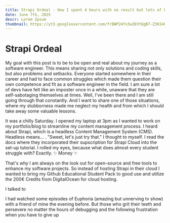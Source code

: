 ```yaml
---
title: Strapi Ordeal - How I spent 4 hours with no result but lots of knowledge
date: June 7th, 2025
descr: Lorem Ipsum
thumbnail: https://yt3.googleusercontent.com/frBWP24Yx3w3EVtQgB7-Z3KI46w272tn3ZCBbpHfaQutVnMHe49-fLutBRUgfP3hO9iQQYokkg=s900-c-k-c0x00ffffff-no-rj
---
```


# Strapi Ordeal

My goal with this post is to be to be open and real about my journey as a software engineer. This means sharing not only solutions and coding skills, but also problems and setbacks. Everyone started somewhere in their career and had to face common struggles which made them question their own competence and fit as a software engineer in the field. I am sure a lot of devs have felt like an imposter once in a while, unaware that they are self-sabotaging themselves at times. Well, I've been there and I am still going through that constantly. And I want to share one of those situations, where my stubborness made me neglect my health and from which I should take away some valuable lessons.

It was a chilly Saturday. I opened my laptop at 3pm as I wanted to work on my portfolio/blog to streamline my content management process. I heard about Strapi, which is a headless Content Management System (CMS). Headless means... . "Sweet, let's just try that." I thought to myself. I read the docs where they incorporated their supscription for Strapi Cloud into the set-up tutorial. I rolled my eyes, because what does almost every student struggle with? Exactly. ✨ Money ✨

That's why I am always on the look out for open-source and free tools to enhance my software projects. So instead of hosting Strapi in their cloud I wanted to bring my Github Educational Student Pack to good use and utilize the 200€ Credits from DigitalOcean for cloud hosting.

I talked to

I had watched some episodes of Euphoria (amazing but unnerving tv show) with a friend of mine the evening before.
But those who grit their teeth and persevere no matter the hours of debugging and the following frustration when you have to give up
